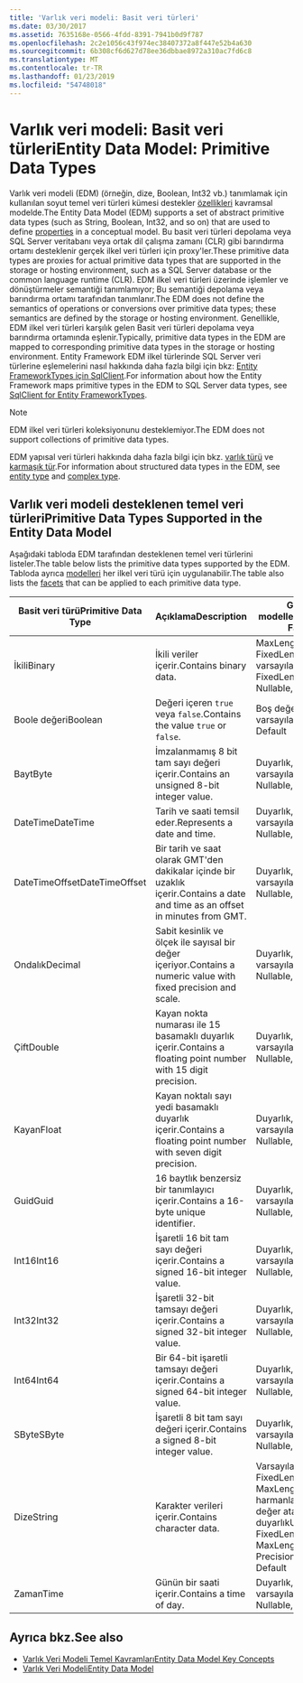 ```yaml
---
title: 'Varlık veri modeli: Basit veri türleri'
ms.date: 03/30/2017
ms.assetid: 7635168e-0566-4fdd-8391-7941b0d9f787
ms.openlocfilehash: 2c2e1056c43f974ec38407372a8f447e52b4a630
ms.sourcegitcommit: 6b308cf6d627d78ee36dbbae8972a310ac7fd6c8
ms.translationtype: MT
ms.contentlocale: tr-TR
ms.lasthandoff: 01/23/2019
ms.locfileid: "54748018"
---
```

# <a name="entity-data-model-primitive-data-types"></a><span data-ttu-id="afc10-102">Varlık veri modeli: Basit veri türleri</span><span class="sxs-lookup"><span data-stu-id="afc10-102">Entity Data Model: Primitive Data Types</span></span>
<span data-ttu-id="afc10-103">Varlık veri modeli (EDM) (örneğin, dize, Boolean, Int32 vb.) tanımlamak için kullanılan soyut temel veri türleri kümesi destekler [özellikleri](../../../../docs/framework/data/adonet/property.md) kavramsal modelde.</span><span class="sxs-lookup"><span data-stu-id="afc10-103">The Entity Data Model (EDM) supports a set of abstract primitive data types (such as String, Boolean, Int32, and so on) that are used to define [properties](../../../../docs/framework/data/adonet/property.md) in a conceptual model.</span></span> <span data-ttu-id="afc10-104">Bu basit veri türleri depolama veya SQL Server veritabanı veya ortak dil çalışma zamanı (CLR) gibi barındırma ortamı desteklenir gerçek ilkel veri türleri için proxy'ler.</span><span class="sxs-lookup"><span data-stu-id="afc10-104">These primitive data types are proxies for actual primitive data types that are supported in the storage or hosting environment, such as a SQL Server database or the common language runtime (CLR).</span></span> <span data-ttu-id="afc10-105">EDM ilkel veri türleri üzerinde işlemler ve dönüştürmeler semantiği tanımlamıyor; Bu semantiği depolama veya barındırma ortamı tarafından tanımlanır.</span><span class="sxs-lookup"><span data-stu-id="afc10-105">The EDM does not define the semantics of operations or conversions over primitive data types; these semantics are defined by the storage or hosting environment.</span></span> <span data-ttu-id="afc10-106">Genellikle, EDM ilkel veri türleri karşılık gelen Basit veri türleri depolama veya barındırma ortamında eşlenir.</span><span class="sxs-lookup"><span data-stu-id="afc10-106">Typically, primitive data types in the EDM are mapped to corresponding primitive data types in the storage or hosting environment.</span></span> <span data-ttu-id="afc10-107">Entity Framework EDM ilkel türlerinde SQL Server veri türlerine eşlemelerini nasıl hakkında daha fazla bilgi için bkz: [Entity FrameworkTypes için SqlClient](../../../../docs/framework/data/adonet/ef/sqlclient-for-ef-types.md).</span><span class="sxs-lookup"><span data-stu-id="afc10-107">For information about how the Entity Framework maps primitive types in the EDM to SQL Server data types, see [SqlClient for Entity FrameworkTypes](../../../../docs/framework/data/adonet/ef/sqlclient-for-ef-types.md).</span></span>  
  
> [!NOTE]
>  <span data-ttu-id="afc10-108">EDM ilkel veri türleri koleksiyonunu desteklemiyor.</span><span class="sxs-lookup"><span data-stu-id="afc10-108">The EDM does not support collections of primitive data types.</span></span>  
  
 <span data-ttu-id="afc10-109">EDM yapısal veri türleri hakkında daha fazla bilgi için bkz. [varlık türü](../../../../docs/framework/data/adonet/entity-type.md) ve [karmaşık tür](../../../../docs/framework/data/adonet/complex-type.md).</span><span class="sxs-lookup"><span data-stu-id="afc10-109">For information about structured data types in the EDM, see [entity type](../../../../docs/framework/data/adonet/entity-type.md) and [complex type](../../../../docs/framework/data/adonet/complex-type.md).</span></span>  
  
## <a name="primitive-data-types-supported-in-the-entity-data-model"></a><span data-ttu-id="afc10-110">Varlık veri modeli desteklenen temel veri türleri</span><span class="sxs-lookup"><span data-stu-id="afc10-110">Primitive Data Types Supported in the Entity Data Model</span></span>  
 <span data-ttu-id="afc10-111">Aşağıdaki tabloda EDM tarafından desteklenen temel veri türlerini listeler.</span><span class="sxs-lookup"><span data-stu-id="afc10-111">The table below lists the primitive data types supported by the EDM.</span></span> <span data-ttu-id="afc10-112">Tabloda ayrıca [modelleri](../../../../docs/framework/data/adonet/facet.md) her ilkel veri türü için uygulanabilir.</span><span class="sxs-lookup"><span data-stu-id="afc10-112">The table also lists the [facets](../../../../docs/framework/data/adonet/facet.md) that can be applied to each primitive data type.</span></span>  
  
|<span data-ttu-id="afc10-113">Basit veri türü</span><span class="sxs-lookup"><span data-stu-id="afc10-113">Primitive Data Type</span></span>|<span data-ttu-id="afc10-114">Açıklama</span><span class="sxs-lookup"><span data-stu-id="afc10-114">Description</span></span>|<span data-ttu-id="afc10-115">Geçerli modelleri</span><span class="sxs-lookup"><span data-stu-id="afc10-115">Applicable Facets</span></span>|  
|-------------------------|-----------------|-----------------------|  
|<span data-ttu-id="afc10-116">İkili</span><span class="sxs-lookup"><span data-stu-id="afc10-116">Binary</span></span>|<span data-ttu-id="afc10-117">İkili veriler içerir.</span><span class="sxs-lookup"><span data-stu-id="afc10-117">Contains binary data.</span></span>|<span data-ttu-id="afc10-118">MaxLength, FixedLength, null, varsayılan</span><span class="sxs-lookup"><span data-stu-id="afc10-118">MaxLength, FixedLength, Nullable, Default</span></span>|  
|<span data-ttu-id="afc10-119">Boole değeri</span><span class="sxs-lookup"><span data-stu-id="afc10-119">Boolean</span></span>|<span data-ttu-id="afc10-120">Değeri içeren `true` veya `false`.</span><span class="sxs-lookup"><span data-stu-id="afc10-120">Contains the value `true` or `false`.</span></span>|<span data-ttu-id="afc10-121">Boş değer atanabilir, varsayılan</span><span class="sxs-lookup"><span data-stu-id="afc10-121">Nullable, Default</span></span>|  
|<span data-ttu-id="afc10-122">Bayt</span><span class="sxs-lookup"><span data-stu-id="afc10-122">Byte</span></span>|<span data-ttu-id="afc10-123">İmzalanmamış 8 bit tam sayı değeri içerir.</span><span class="sxs-lookup"><span data-stu-id="afc10-123">Contains an unsigned 8-bit integer value.</span></span>|<span data-ttu-id="afc10-124">Duyarlık, null, varsayılan</span><span class="sxs-lookup"><span data-stu-id="afc10-124">Precision, Nullable, Default</span></span>|  
|<span data-ttu-id="afc10-125">DateTime</span><span class="sxs-lookup"><span data-stu-id="afc10-125">DateTime</span></span>|<span data-ttu-id="afc10-126">Tarih ve saati temsil eder.</span><span class="sxs-lookup"><span data-stu-id="afc10-126">Represents a date and time.</span></span>|<span data-ttu-id="afc10-127">Duyarlık, null, varsayılan</span><span class="sxs-lookup"><span data-stu-id="afc10-127">Precision, Nullable, Default</span></span>|  
|<span data-ttu-id="afc10-128">DateTimeOffset</span><span class="sxs-lookup"><span data-stu-id="afc10-128">DateTimeOffset</span></span>|<span data-ttu-id="afc10-129">Bir tarih ve saat olarak GMT'den dakikalar içinde bir uzaklık içerir.</span><span class="sxs-lookup"><span data-stu-id="afc10-129">Contains a date and time as an offset in minutes from GMT.</span></span>|<span data-ttu-id="afc10-130">Duyarlık, null, varsayılan</span><span class="sxs-lookup"><span data-stu-id="afc10-130">Precision, Nullable, Default</span></span>|  
|<span data-ttu-id="afc10-131">Ondalık</span><span class="sxs-lookup"><span data-stu-id="afc10-131">Decimal</span></span>|<span data-ttu-id="afc10-132">Sabit kesinlik ve ölçek ile sayısal bir değer içeriyor.</span><span class="sxs-lookup"><span data-stu-id="afc10-132">Contains a numeric value with fixed precision and scale.</span></span>|<span data-ttu-id="afc10-133">Duyarlık, null, varsayılan</span><span class="sxs-lookup"><span data-stu-id="afc10-133">Precision, Nullable, Default</span></span>|  
|<span data-ttu-id="afc10-134">Çift</span><span class="sxs-lookup"><span data-stu-id="afc10-134">Double</span></span>|<span data-ttu-id="afc10-135">Kayan nokta numarası ile 15 basamaklı duyarlık içerir.</span><span class="sxs-lookup"><span data-stu-id="afc10-135">Contains a floating point number with 15 digit precision.</span></span>|<span data-ttu-id="afc10-136">Duyarlık, null, varsayılan</span><span class="sxs-lookup"><span data-stu-id="afc10-136">Precision, Nullable, Default</span></span>|  
|<span data-ttu-id="afc10-137">Kayan</span><span class="sxs-lookup"><span data-stu-id="afc10-137">Float</span></span>|<span data-ttu-id="afc10-138">Kayan noktalı sayı yedi basamaklı duyarlık içerir.</span><span class="sxs-lookup"><span data-stu-id="afc10-138">Contains a floating point number with seven digit precision.</span></span>|<span data-ttu-id="afc10-139">Duyarlık, null, varsayılan</span><span class="sxs-lookup"><span data-stu-id="afc10-139">Precision, Nullable, Default</span></span>|  
|<span data-ttu-id="afc10-140">Guid</span><span class="sxs-lookup"><span data-stu-id="afc10-140">Guid</span></span>|<span data-ttu-id="afc10-141">16 baytlık benzersiz bir tanımlayıcı içerir.</span><span class="sxs-lookup"><span data-stu-id="afc10-141">Contains a 16-byte unique identifier.</span></span>|<span data-ttu-id="afc10-142">Duyarlık, null, varsayılan</span><span class="sxs-lookup"><span data-stu-id="afc10-142">Precision, Nullable, Default</span></span>|  
|<span data-ttu-id="afc10-143">Int16</span><span class="sxs-lookup"><span data-stu-id="afc10-143">Int16</span></span>|<span data-ttu-id="afc10-144">İşaretli 16 bit tam sayı değeri içerir.</span><span class="sxs-lookup"><span data-stu-id="afc10-144">Contains a signed 16-bit integer value.</span></span>|<span data-ttu-id="afc10-145">Duyarlık, null, varsayılan</span><span class="sxs-lookup"><span data-stu-id="afc10-145">Precision, Nullable, Default</span></span>|  
|<span data-ttu-id="afc10-146">Int32</span><span class="sxs-lookup"><span data-stu-id="afc10-146">Int32</span></span>|<span data-ttu-id="afc10-147">İşaretli 32-bit tamsayı değeri içerir.</span><span class="sxs-lookup"><span data-stu-id="afc10-147">Contains a signed 32-bit integer value.</span></span>|<span data-ttu-id="afc10-148">Duyarlık, null, varsayılan</span><span class="sxs-lookup"><span data-stu-id="afc10-148">Precision, Nullable, Default</span></span>|  
|<span data-ttu-id="afc10-149">Int64</span><span class="sxs-lookup"><span data-stu-id="afc10-149">Int64</span></span>|<span data-ttu-id="afc10-150">Bir 64-bit işaretli tamsayı değeri içerir.</span><span class="sxs-lookup"><span data-stu-id="afc10-150">Contains a signed 64-bit integer value.</span></span>|<span data-ttu-id="afc10-151">Duyarlık, null, varsayılan</span><span class="sxs-lookup"><span data-stu-id="afc10-151">Precision, Nullable, Default</span></span>|  
|<span data-ttu-id="afc10-152">SByte</span><span class="sxs-lookup"><span data-stu-id="afc10-152">SByte</span></span>|<span data-ttu-id="afc10-153">İşaretli 8 bit tam sayı değeri içerir.</span><span class="sxs-lookup"><span data-stu-id="afc10-153">Contains a signed 8-bit integer value.</span></span>|<span data-ttu-id="afc10-154">Duyarlık, null, varsayılan</span><span class="sxs-lookup"><span data-stu-id="afc10-154">Precision, Nullable, Default</span></span>|  
|<span data-ttu-id="afc10-155">Dize</span><span class="sxs-lookup"><span data-stu-id="afc10-155">String</span></span>|<span data-ttu-id="afc10-156">Karakter verileri içerir.</span><span class="sxs-lookup"><span data-stu-id="afc10-156">Contains character data.</span></span>|<span data-ttu-id="afc10-157">Varsayılan Unicode, FixedLength, MaxLength, harmanlaması, boş değer atanabilir, duyarlık</span><span class="sxs-lookup"><span data-stu-id="afc10-157">Unicode, FixedLength, MaxLength, Collation, Precision, Nullable, Default</span></span>|  
|<span data-ttu-id="afc10-158">Zaman</span><span class="sxs-lookup"><span data-stu-id="afc10-158">Time</span></span>|<span data-ttu-id="afc10-159">Günün bir saati içerir.</span><span class="sxs-lookup"><span data-stu-id="afc10-159">Contains a time of day.</span></span>|<span data-ttu-id="afc10-160">Duyarlık, null, varsayılan</span><span class="sxs-lookup"><span data-stu-id="afc10-160">Precision, Nullable, Default</span></span>|  
  
## <a name="see-also"></a><span data-ttu-id="afc10-161">Ayrıca bkz.</span><span class="sxs-lookup"><span data-stu-id="afc10-161">See also</span></span>
- [<span data-ttu-id="afc10-162">Varlık Veri Modeli Temel Kavramları</span><span class="sxs-lookup"><span data-stu-id="afc10-162">Entity Data Model Key Concepts</span></span>](../../../../docs/framework/data/adonet/entity-data-model-key-concepts.md)
- [<span data-ttu-id="afc10-163">Varlık Veri Modeli</span><span class="sxs-lookup"><span data-stu-id="afc10-163">Entity Data Model</span></span>](../../../../docs/framework/data/adonet/entity-data-model.md)
